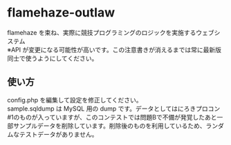 # flamehaze-outlaw
flamehaze を束ね、実際に競技プログラミングのロジックを実施するウェブシステム  
※API が変更になる可能性が高いです。この注意書きが消えるまでは常に最新版同士で使うようにしてください。

## 使い方
config.php を編集して設定を修正してください。  
sample.sqldump は MySQL 用の dump です。データとしてはにろきプロコン#1のものが入っていますが、このコンテストでは問題Bで不備が発覚したあと一部サンプルデータを削除しています。削除後のものを利用しているため、ランダムなテストデータがありません。
